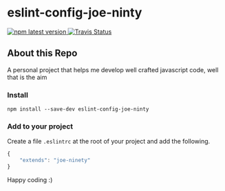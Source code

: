 # eslint-config-joe-ninty
<a href="https://www.npmjs.com/package/eslint-config-joe-ninety">
<img alt="npm latest version" src="https://img.shields.io/badge/npm%40latest-v1.0.5-blue.svg">
</a>
<a href="https://travis-ci.org/joe90joe40/eslint-config-joe-ninety"><img alt="Travis Status" src="https://travis-ci.org/joe90joe40/eslint-config-joe-ninety.svg?branch=master"></a>


## About this Repo
A personal project that helps me develop well crafted javascript code, well that is the aim

### Install

`npm install --save-dev eslint-config-joe-ninty`

### Add to your project
Create a file `.eslintrc` at the root of your project and add the following.

```javascript
{
    "extends": "joe-ninety"
}
```

Happy coding :)


 